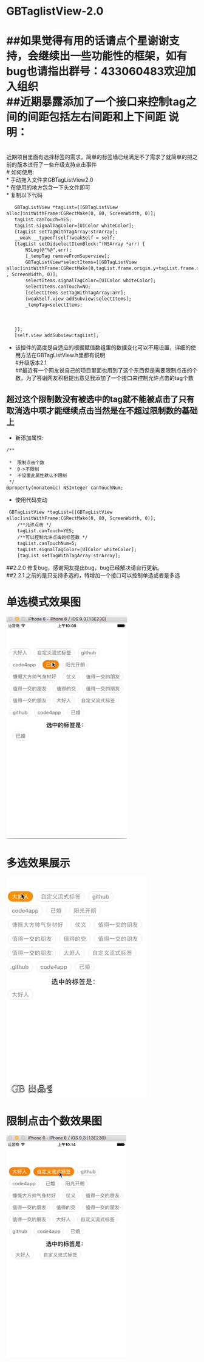 # GBTaglistView-2.0<br>
##如果觉得有用的话请点个星谢谢支持，会继续出一些功能性的框架，如有bug也请指出群号：433060483欢迎加入组织<br>
##近期暴露添加了一个接口来控制tag之间的间距包括左右间距和上下间距
说明：<br>
====
<br>
近期项目里面有选择标签的需求，简单的标签墙已经满足不了需求了就简单的把之前的版本进行了一些升级支持点击事件<br>
# 如何使用:<br>
* 手动拖入文件夹GBTagListView2.0<br>
* 在使用的地方包含一下头文件即可<br>
* 复制以下代码<br>
 
 ```
    GBTagListView *tagList=[[GBTagListView alloc]initWithFrame:CGRectMake(0, 80, ScreenWidth, 0)];
    tagList.canTouch=YES;
    tagList.signalTagColor=[UIColor whiteColor];
    [tagList setTagWithTagArray:strArray];
    __weak __typeof(self)weakSelf = self;
    [tagList setDidselectItemBlock:^(NSArray *arr) {
        NSLog(@"%@",arr);
        [_tempTag removeFromSuperview];
        GBTagListView*selectItems=[[GBTagListView alloc]initWithFrame:CGRectMake(0,tagList.frame.origin.y+tagList.frame.size.height+40 , ScreenWidth, 0)];
        selectItems.signalTagColor=[UIColor whiteColor];
        selectItems.canTouch=NO;
        [selectItems setTagWithTagArray:arr];
        [weakSelf.view addSubview:selectItems];
        _tempTag=selectItems;
        
        
        
    }];
    [self.view addSubview:tagList];
 ``` 
 
* 该控件的高度是自适应的根据赋值数组里的数据变化可以不用设置，详细的使用方法在GBTagListView.h里都有说明<br>
#升级版本2.1<br>
##最近有一个网友说自己的项目里面也用到了这个东西但是需要限制点击的个数，为了答谢网友积极提出意见我添加了一个接口来控制允许点击的tag个数<br>
## 超过这个限制数没有被选中的tag就不能被点击了只有取消选中项才能继续点击当然是在不超过限制数的基础上<br>
* 新添加属性:<br>
```
/**

 *  限制点击个数
 *  0->不限制
 *  不设置此属性默认不限制
 */
@property(nonatomic) NSInteger canTouchNum;
```
* 使用代码变动<br>
```
 GBTagListView *tagList=[[GBTagListView alloc]initWithFrame:CGRectMake(0, 80, ScreenWidth, 0)];
    /**允许点击 */
    tagList.canTouch=YES;
    /**可以控制允许点击的标签数 */
    tagList.canTouchNum=5;
    tagList.signalTagColor=[UIColor whiteColor];
    [tagList setTagWithTagArray:strArray];

```
##2.2.0 修复bug，感谢网友提出bug，bug已经解决请自行更新。<br>
##2.2.1 之前的是只支持多选的，特增加一个接口可以控制单选或者是多选<br>
# 单选模式效果图<br>
![](https://github.com/mokey1422/gifResourceOther/blob/master/2016-06-24%2010_12_38.gif)<br>
# 多选效果展示<br>
![image](https://github.com/mokey1422/gifResource/blob/master/2015-08-25%2023_29_41.gif)<br>
# 限制点击个数效果图<br>
![](https://github.com/mokey1422/gifResourceOther/blob/master/2016-06-24%2010_15_21.gif)<br>
 

